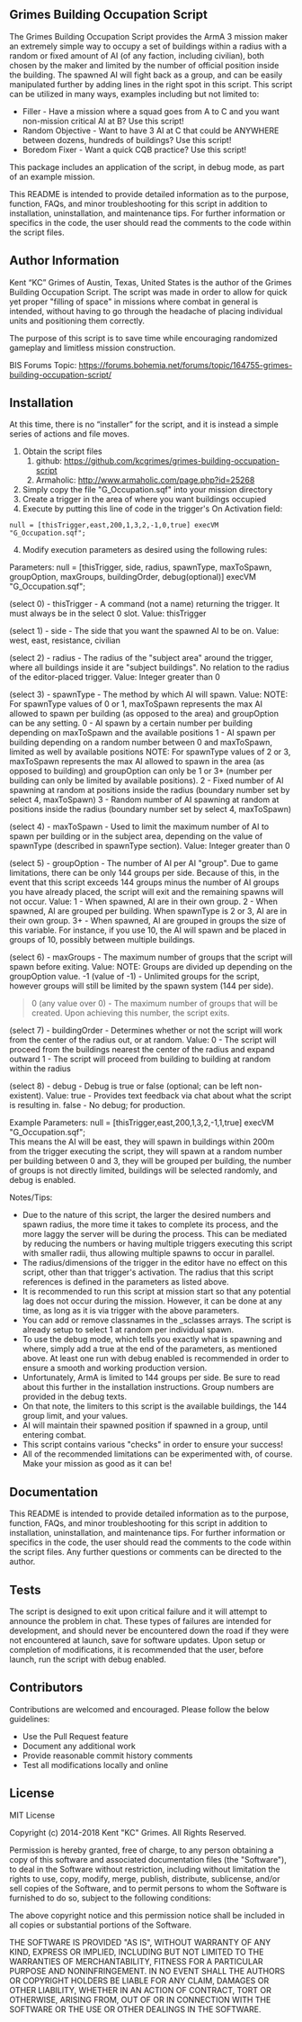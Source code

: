 ## Grimes Building Occupation Script

The Grimes Building Occupation Script provides the ArmA 3 mission maker an extremely simple way to occupy a set of buildings within a radius with a random or fixed amount of AI (of any faction, including civilian), both chosen by the maker and limited by the number of official position inside the building. The spawned AI will fight back as a group, and can be easily manipulated further by adding lines in the right spot in this script. This script can be utilized in many ways, examples including but not limited to:
* Filler - Have a mission where a squad goes from A to C and you want non-mission critical AI at B? Use this script!
* Random Objective - Want to have 3 AI at C that could be ANYWHERE between dozens, hundreds of buildings? Use this script!
* Boredom Fixer - Want a quick CQB practice? Use this script!

This package includes an application of the script, in debug mode, as part of an example mission. 

This README is intended to provide detailed information as to the purpose, function, FAQs, and minor troubleshooting for this script in addition to installation, uninstallation, and maintenance tips. For further information or specifics in the code, the user should read the comments to the code within the script files. 

## Author Information

Kent “KC” Grimes of Austin, Texas, United States is the author of the Grimes Building Occupation Script. The script was made in order to allow for quick yet proper "filling of space" in missions where combat in general is intended, without having to go through the headache of placing individual units and positioning them correctly. 

The purpose of this script is to save time while encouraging randomized gameplay and limitless mission construction. 

BIS Forums Topic: https://forums.bohemia.net/forums/topic/164755-grimes-building-occupation-script/

## Installation

At this time, there is no “installer” for the script, and it is instead a simple series of actions and file moves.  

1. Obtain the script files
	1. github: https://github.com/kcgrimes/grimes-building-occupation-script
	1. Armaholic: http://www.armaholic.com/page.php?id=25268
2. Simply copy the file "G_Occupation.sqf" into your mission directory
3. Create a trigger in the area of where you want buildings occupied
3. Execute by putting this line of code in the trigger's On Activation field:

```
null = [thisTrigger,east,200,1,3,2,-1,0,true] execVM "G_Occupation.sqf";  
```

4. Modify execution parameters as desired using the following rules:

Parameters:
null = [thisTrigger, side, radius, spawnType, maxToSpawn, groupOption, maxGroups, buildingOrder, debug(optional)] execVM "G_Occupation.sqf";

(select 0) - thisTrigger - A command (not a name) returning the trigger. It must always be in the select 0 slot.
Value: thisTrigger

(select 1) - side - The side that you want the spawned AI to be on.
Value: west, east, resistance, civilian

(select 2) - radius - The radius of the "subject area" around the trigger, where all buildings inside it are "subject buildings". No relation to the radius of the editor-placed trigger.
Value: Integer greater than 0

(select 3) - spawnType - The method by which AI will spawn.
Value:
NOTE: For spawnType values of 0 or 1, maxToSpawn represents the max AI allowed to spawn per building (as opposed to the area) and groupOption can be any setting.
0 - AI spawn by a certain number per building depending on maxToSpawn and the available positions
1 - AI spawn per building depending on a random number between 0 and maxToSpawn, limited as well by available positions
NOTE: For spawnType values of 2 or 3, maxToSpawn represents the max AI allowed to spawn in the area (as opposed to building) and groupOption can only be 1 or 3+ (number per building can only be limited by available positions).
2 - Fixed number of AI spawning at random at positions inside the radius (boundary number set by select 4, maxToSpawn)
3 - Random number of AI spawning at random at positions inside the radius (boundary number set by select 4, maxToSpawn)

(select 4) - maxToSpawn - Used to limit the maximum number of AI to spawn per building or in the subject area, depending on the value of spawnType (described in spawnType section).
Value: Integer greater than 0

(select 5) - groupOption - The number of AI per AI "group". Due to game limitations, there can be only 144 groups per side. Because of this, in the event that this script exceeds 144 groups minus the number of AI groups you have already placed, the script will exit and the remaining spawns will not occur. 
Value:
1 - When spawned, AI are in their own group. 
2 - When spawned, AI are grouped per building. When spawnType is 2 or 3, AI are in their own group. 
3+ - When spawned, AI are grouped in groups the size of this variable. For instance, if you use 10, the AI will spawn and be placed in groups of 10, possibly between multiple buildings.

(select 6) - maxGroups - The maximum number of groups that the script will spawn before exiting. 
Value:
NOTE: Groups are divided up depending on the groupOption value.
-1 (value of -1) - Unlimited groups for the script, however groups will still be limited by the spawn system (144 per side).
>0 (any value over 0) - The maximum number of groups that will be created. Upon achieving this number, the script exits.

(select 7) - buildingOrder - Determines whether or not the script will work from the center of the radius out, or at random.
Value:
0 - The script will proceed from the buildings nearest the center of the radius and expand outward
1 - The script will proceed from building to building at random within the radius

(select 8) - debug - Debug is true or false (optional; can be left non-existent).
Value:
true - Provides text feedback via chat about what the script is resulting in.
false - No debug; for production.

Example Parameters:
null = [thisTrigger,east,200,1,3,2,-1,1,true] execVM "G_Occupation.sqf";  
This means the AI will be east, they will spawn in buildings within 200m from the trigger executing the script, they will spawn at a random number per building between 0 and 3, they will be grouped per building, the number of groups is not directly limited, buildings will be selected randomly, and debug is enabled.

Notes/Tips:
* Due to the nature of this script, the larger the desired numbers and spawn radius, the more time it takes to complete its process, and the more laggy the server will be during the process. This can be mediated by reducing the numbers or having multiple triggers executing this script with smaller radii, thus allowing multiple spawns to occur in parallel.
* The radius/dimensions of the trigger in the editor have no effect on this script, other than that trigger's activation. The radius that this script references is defined in the parameters as listed above. 
* It is recommended to run this script at mission start so that any potential lag does not occur during the mission. However, it can be done at any time, as long as it is via trigger with the above parameters. 
* You can add or remove classnames in the _sclasses arrays. The script is already setup to select 1 at random per individual spawn.
* To use the debug mode, which tells you exactly what is spawning and where, simply add a true at the end of the parameters, as mentioned above. At least one run with debug enabled is recommended in order to ensure a smooth and working production version.
* Unfortunately, ArmA is limited to 144 groups per side. Be sure to read about this further in the installation instructions. Group numbers are provided in the debug texts.
* On that note, the limiters to this script is the available buildings, the 144 group limit, and your values. 
* AI will maintain their spawned position if spawned in a group, until entering combat.
* This script contains various "checks" in order to ensure your success!
* All of the recommended limitations can be experimented with, of course. Make your mission as good as it can be!

## Documentation

This README is intended to provide detailed information as to the purpose, function, FAQs, and minor troubleshooting for this script in addition to installation, uninstallation, and maintenance tips. For further information or specifics in the code, the user should read the comments to the code within the script files. Any further questions or comments can be directed to the author. 

## Tests

The script is designed to exit upon critical failure and it will attempt to announce the problem in chat. These types of failures are intended for development, and should never be encountered down the road if they were not encountered at launch, save for software updates. Upon setup or completion of modifications, it is recommended that the user, before launch, run the script with debug enabled.

## Contributors

Contributions are welcomed and encouraged. Please follow the below guidelines:
* Use the Pull Request feature
* Document any additional work
* Provide reasonable commit history comments
* Test all modifications locally and online

## License

MIT License

Copyright (c) 2014-2018 Kent "KC" Grimes. All Rights Reserved.

Permission is hereby granted, free of charge, to any person obtaining a copy of this software and associated documentation files (the "Software"), to deal in the Software without restriction, including without limitation the rights to use, copy, modify, merge, publish, distribute, sublicense, and/or sell copies of the Software, and to permit persons to whom the Software is furnished to do so, subject to the following conditions:

The above copyright notice and this permission notice shall be included in all copies or substantial portions of the Software.

THE SOFTWARE IS PROVIDED "AS IS", WITHOUT WARRANTY OF ANY KIND, EXPRESS OR IMPLIED, INCLUDING BUT NOT LIMITED TO THE WARRANTIES OF MERCHANTABILITY, FITNESS FOR A PARTICULAR PURPOSE AND NONINFRINGEMENT. IN NO EVENT SHALL THE AUTHORS OR COPYRIGHT HOLDERS BE LIABLE FOR ANY CLAIM, DAMAGES OR OTHER LIABILITY, WHETHER IN AN ACTION OF CONTRACT, TORT OR OTHERWISE, ARISING FROM, OUT OF OR IN CONNECTION WITH THE SOFTWARE OR THE USE OR OTHER DEALINGS IN THE SOFTWARE.